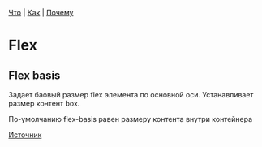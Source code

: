 [Что](what.md) | [Как](how.md) | [Почему](why.md)

# Flex

## Flex basis

Задает баовый размер flex элемента по основной оси. Устанавливает размер контент box.

По-умолчанию flex-basis равен размеру контента внутри контейнера

[Источник](https://developer.mozilla.org/en-US/docs/Web/CSS/flex-basis)
